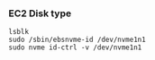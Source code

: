 ### EC2 Disk type

~~~
lsblk
sudo /sbin/ebsnvme-id /dev/nvme1n1
sudo nvme id-ctrl -v /dev/nvme1n1
~~~
